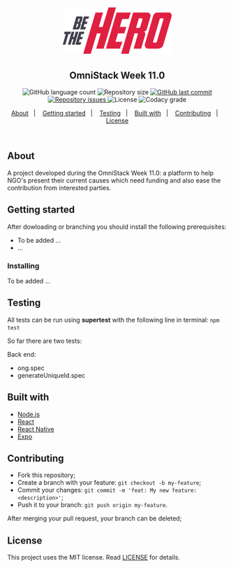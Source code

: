 <h1 align="center">
    <img alt="Be The Hero" title="#bethehero" src="assets/logo.svg" width="250px" />
</h1>

<h2 align="center">
  OmniStack Week 11.0
</h2>
<p align="center">
  <img alt="GitHub language count" src="https://img.shields.io/github/languages/count/e7r7i7c/bethehero">

  <img alt="Repository size" src="https://img.shields.io/github/repo-size/e7r7i7c/bethehero">
  
  <a href="https://github.com/e7r7i7c/bethehero/commits/master">
    <img alt="GitHub last commit" src="https://img.shields.io/github/last-commit/e7r7i7c/bethehero">
  </a>

  <a href="https://github.com/e7r7i7c/bethehero/issues">
    <img alt="Repository issues" src="https://img.shields.io/github/issues/e7r7i7c/bethehero">
  </a>

  <img alt="License" src="https://img.shields.io/badge/license-MIT-brightgreen">

  <img alt="Codacy grade" src="/codacy/grade/e7r7i7c/bethehero">
</p>

<!-- <p align="center">
    <a href="https://insomnia.rest/run/?label=Be%20The%20Hero%20API&uri=https%3A%2F%2Fraw.githubusercontent.com%2Fvsalbuq%2Fbe-the-hero%2Fmaster%2FInsomnia_2020-03-25.json" target="_blank"><img src="https://insomnia.rest/images/run.svg" alt="Run in Insomnia"></a>
</p> -->

<p align="center">
  <a href="#about">About</a>&nbsp;&nbsp;&nbsp;|&nbsp;&nbsp;&nbsp;
  <a href="#getting-started">Getting started</a>&nbsp;&nbsp;&nbsp;|&nbsp;&nbsp;&nbsp;
  <a href="#testing">Testing</a>&nbsp;&nbsp;&nbsp;|&nbsp;&nbsp;&nbsp;
  <a href="#built-with">Built with</a>&nbsp;&nbsp;&nbsp;|&nbsp;&nbsp;&nbsp;
  <a href="#contributing">Contributing</a>&nbsp;&nbsp;&nbsp;|&nbsp;&nbsp;&nbsp;
  <a href="#license">License</a>
</p>

<br>

<!-- <p align="center">
  <img alt="Frontend" src=".github/be-the-hero-desktop.gif" width="50%">
</p> -->


## About

A project developed during the OmniStack Week 11.0: a platform to help NGO's present their current causes which need funding and also ease the contribution from interested parties.

## Getting started

After dowloading or branching you should install the following prerequisites:

* To be added ...
* ...

### Installing

To be added ...

## Testing

All tests can be run using <strong>supertest</strong> with the following line in terminal: `npm test` 

So far there are two tests:

Back end:
* ong.spec
* generateUniqueId.spec

## Built with

* [Node.js](https://nodejs.org/en/)
* [React](https://reactjs.org)
* [React Native](https://facebook.github.io/react-native/)
* [Expo](https://expo.io/)

<!-- ## Layout

 You can download the layout (`.sketch`) using [this link](.github/DevRadar.sketch).

To open it in any SO, use [Figma](https://figma.com). -->

## Contributing

* Fork this repository;
* Create a branch with your feature: `git checkout -b my-feature`;
* Commit your changes: `git commit -m 'feat: My new feature: <description>'`;
* Push it to your branch: `git push origin my-feature`.

After merging your pull request, your branch can be deleted;

## License

This project uses the MIT license. Read [LICENSE](LICENSE.txt) for details.